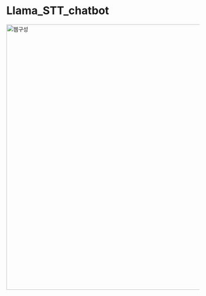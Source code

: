 # Llama_STT_chatbot
 
<img width="693" alt="웹구성" src="https://github.com/doyoon530/llama_conversation/assets/150874253/0da478c6-d67a-4a93-b263-6da39c120e81">
